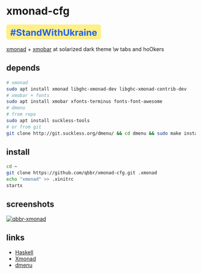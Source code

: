 # xmonad-cfg

[![Stand With Ukraine](https://raw.githubusercontent.com/vshymanskyy/StandWithUkraine/main/badges/StandWithUkraine.svg)](https://github.com/vshymanskyy/StandWithUkraine/blob/main/docs/README.md)

[xmonad](https://hackage.haskell.org/package/xmonad) + [xmobar](https://hackage.haskell.org/package/xmobar) at solarized dark theme \w tabs and hoOkers

## depends

```bash
# xmonad
sudo apt install xmonad libghc-xmonad-dev libghc-xmonad-contrib-dev
# xmobar + fonts
sudo apt install xmobar xfonts-terminus fonts-font-awesome
# dmenu
# from repo
sudo apt install suckless-tools
# or from git
git clone http://git.suckless.org/dmenu/ && cd dmenu && sudo make install clean
```

## install

```bash
cd ~
git clone https://github.com/qbbr/xmonad-cfg.git .xmonad
echo "xmonad" >> .xinitrc
startx
```

## screenshots

[![qbbr-xmonad](https://i.imgur.com/cFNee1El.png)](https://i.imgur.com/cFNee1E.png)

## links

 * [Haskell](https://wiki.haskell.org/Haskell)
 * [Xmonad](https://wiki.haskell.org/Xmonad)
 * [dmenu](https://tools.suckless.org/dmenu/)

